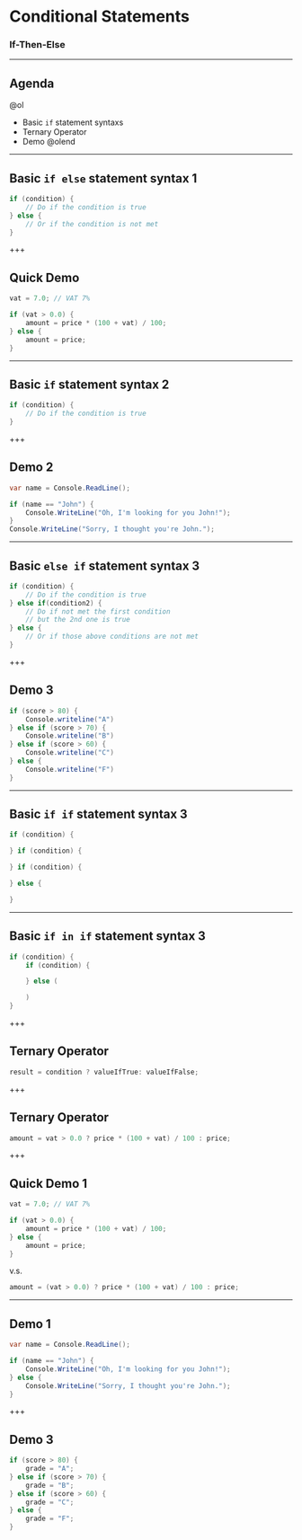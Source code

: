 # Conditional Statements

### If-Then-Else

---

## Agenda

@ol
* Basic `if` statement syntaxs
* Ternary Operator
* Demo
@olend

---

## Basic `if else` statement syntax 1

```csharp
if (condition) {
	// Do if the condition is true
} else {
	// Or if the condition is not met
}
```

+++

## Quick Demo

```csharp
vat = 7.0; // VAT 7%

if (vat > 0.0) {
	amount = price * (100 + vat) / 100;
} else {
	amount = price;
}
```

---

## Basic `if` statement syntax 2

```csharp
if (condition) {
	// Do if the condition is true
}
```

+++

## Demo 2

```csharp
var name = Console.ReadLine();

if (name == "John") {
	Console.WriteLine("Oh, I'm looking for you John!");
}
Console.WriteLine("Sorry, I thought you're John.");
```

---

## Basic `else if` statement syntax 3

```csharp
if (condition) {
	// Do if the condition is true
} else if(condition2) {
	// Do if not met the first condition
	// but the 2nd one is true
} else {
	// Or if those above conditions are not met
}
```

+++

## Demo 3

```csharp
if (score > 80) {
    Console.writeline("A")
} else if (score > 70) {
    Console.writeline("B")
} else if (score > 60) {
    Console.writeline("C")
} else {
    Console.writeline("F")
}
```

---

## Basic `if if` statement syntax 3

```csharp
if (condition) {

} if (condition) {

} if (condition) {

} else {

}
```

---

## Basic `if in if` statement syntax 3

```csharp
if (condition) {
	if (condition) {

	} else (

	)
}
```

+++




## Ternary Operator

```csharp
result = condition ? valueIfTrue: valueIfFalse;
```

+++

## Ternary Operator

```csharp
amount = vat > 0.0 ? price * (100 + vat) / 100 : price;
```

+++

## Quick Demo 1

```csharp
vat = 7.0; // VAT 7%

if (vat > 0.0) {
	amount = price * (100 + vat) / 100;
} else {
	amount = price;
}
```

v.s.

```csharp
amount = (vat > 0.0) ? price * (100 + vat) / 100 : price;
```

---

## Demo 1

```csharp
var name = Console.ReadLine();

if (name == "John") {
	Console.WriteLine("Oh, I'm looking for you John!");
} else {
	Console.WriteLine("Sorry, I thought you're John.");
}
```



+++

## Demo 3

```csharp
if (score > 80) {
	grade = "A";
} else if (score > 70) {
	grade = "B";
} else if (score > 60) {
	grade = "C";
} else {
	grade = "F";
}
```
